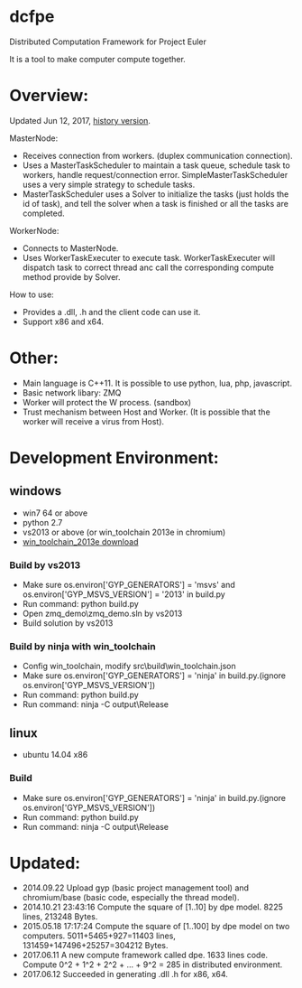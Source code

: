 dcfpe
=====

Distributed Computation Framework for Project Euler

It is a tool to make computer compute together.


Overview:
====================

Updated Jun 12, 2017, [history version](https://github.com/baihacker/dcfpe/blob/master/docs/design_diary.txt).

MasterNode:
* Receives connection from workers. (duplex communication connection).
* Uses a MasterTaskScheduler to maintain a task queue, schedule task to workers, handle request/connection error. SimpleMasterTaskScheduler uses a very simple strategy to schedule tasks.
* MasterTaskScheduler uses a Solver to initialize the tasks (just holds the id of task), and tell the solver when a task is finished or all the tasks are completed.

WorkerNode:
* Connects to MasterNode.
* Uses WorkerTaskExecuter to execute task. WorkerTaskExecuter will dispatch task to correct thread anc call the corresponding compute method provide by Solver.

How to use:
* Provides a .dll, .h and the client code can use it.
* Support x86 and x64.

Other:
======

* Main language is C++11. It is possible to use python, lua, php, javascript.
* Basic network libary: ZMQ
* Worker will protect the W process. (sandbox)
* Trust mechanism between Host and Worker. (It is possible that the worker will receive a virus from Host).

Development Environment:
========================
## windows
* win7 64 or above
* python 2.7
* vs2013 or above (or win_toolchain 2013e in chromium)
* [win_toolchain_2013e download](http://yun.baidu.com/share/link?shareid=2799405881&uk=2684621311)

### Build by vs2013
* Make sure os.environ['GYP_GENERATORS'] = 'msvs' and os.environ['GYP_MSVS_VERSION'] = '2013' in build.py
* Run command: python build.py
* Open zmq_demo\zmq_demo.sln by vs2013
* Build solution by vs2013

### Build by ninja with win_toolchain
* Config win_toolchain, modify src\build\win_toolchain.json
* Make sure os.environ['GYP_GENERATORS'] = 'ninja' in build.py.(ignore os.environ['GYP_MSVS_VERSION'])
* Run command: python build.py
* Run command: ninja -C output\Release

## linux
* ubuntu 14.04 x86

### Build
* Make sure os.environ['GYP_GENERATORS'] = 'ninja' in build.py.(ignore os.environ['GYP_MSVS_VERSION'])
* Run command: python build.py
* Run command: ninja -C output\Release


Updated:
========
* 2014.09.22 Upload gyp (basic project management tool) and chromium/base (basic code, especially the thread model).
* 2014.10.21 23:43:16 Compute the square of [1..10] by dpe model. 8225 lines, 213248 Bytes.
* 2015.05.18 17:17:24 Compute the square of [1..100] by dpe model on two computers. 5011+5465+927=11403 lines, 131459+147496+25257=304212 Bytes.
* 2017.06.11 A new compute framework called dpe. 1633 lines code. Compute 0^2 + 1^2 + 2^2 + ... + 9^2 = 285 in distributed environment.
* 2017.06.12 Succeeded in generating .dll .h for x86, x64.
